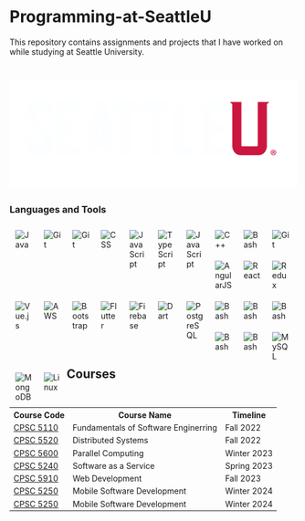 # Programming-at-SeattleU
This repository contains assignments and projects that I have worked on while studying at Seattle University.
# ![WebApp](./seattleu.png)

### Languages and Tools

<img align="left" alt="Java" width="30px" style="padding:10px;" src="https://cdn.jsdelivr.net/gh/devicons/devicon/icons/java/java-original.svg"/>
<img align="left" alt="Git" width="30px" style="padding:10px;" src="https://cdn.jsdelivr.net/gh/devicons/devicon/icons/csharp/csharp-original.svg" />
<img align="left" alt="Git" width="30px" style="padding:10px;" src="https://cdn.jsdelivr.net/gh/devicons/devicon/icons/html5/html5-original.svg" />
<img align="left" alt="CSS" width="30px" style="padding:10px;" src="https://cdn.jsdelivr.net/gh/devicons/devicon/icons/css3/css3-original.svg" />
<img align="left" alt="JavaScript" width="30px" style="padding:10px;" src="https://cdn.jsdelivr.net/gh/devicons/devicon/icons/javascript/javascript-original.svg" />
<img align="left" alt="TypeScript" width="30px" style="padding:10px;" src="https://cdn.jsdelivr.net/gh/devicons/devicon/icons/typescript/typescript-original.svg" />
<img align="left" alt="JavaScript" width="30px" style="padding:10px;" src="https://cdn.jsdelivr.net/gh/devicons/devicon/icons/python/python-original.svg" />
<img align="left" alt="C++" width="30px" style="padding:10px;" src="https://cdn.jsdelivr.net/gh/devicons/devicon/icons/cplusplus/cplusplus-original.svg" />
<img align="left" alt="Bash" width="30px" style="padding:10px;" src="https://cdn.jsdelivr.net/gh/devicons/devicon/icons/bash/bash-original.svg" />
<img align="left" alt="Git" width="30px" style="padding:10px;" src="https://cdn.jsdelivr.net/gh/devicons/devicon/icons/git/git-original.svg" />
<img align="left" alt="AngularJS" width="30px" style="padding:10px;" src="https://cdn.jsdelivr.net/gh/devicons/devicon/icons/angularjs/angularjs-original.svg" />
<img align="left" alt="React" width="30px" style="padding:10px;" src="https://cdn.jsdelivr.net/gh/devicons/devicon/icons/react/react-original.svg" />
<img align="left" alt="Redux" width="30px" style="padding:10px;" src="https://cdn.jsdelivr.net/gh/devicons/devicon/icons/redux/redux-original.svg" />
<img align="left" alt="Vue.js" width="30px" style="padding:10px;" src="https://cdn.jsdelivr.net/gh/devicons/devicon/icons/vuejs/vuejs-original.svg" />
<img align="left" alt="AWS" width="30px" style="padding:10px;" src="https://cdn.jsdelivr.net/gh/devicons/devicon/icons/amazonwebservices/amazonwebservices-original.svg" />
<img align="left" alt="Bootstrap" width="30px" style="padding:10px;" src="https://cdn.jsdelivr.net/gh/devicons/devicon/icons/bootstrap/bootstrap-original.svg" />
<img align="left" alt="Flutter" width="30px" style="padding:10px;" src="https://cdn.jsdelivr.net/gh/devicons/devicon/icons/flutter/flutter-original.svg" />
<img align="left" alt="Firebase" width="30px" style="padding:10px;" src="https://cdn.jsdelivr.net/gh/devicons/devicon/icons/firebase/firebase-plain.svg" />
<img align="left" alt="Dart" width="30px" style="padding:10px;" src="https://cdn.jsdelivr.net/gh/devicons/devicon/icons/dart/dart-original.svg" />
<img align="left" alt="PostgreSQL" width="30px" style="padding:10px;" src="https://cdn.jsdelivr.net/gh/devicons/devicon/icons/postgresql/postgresql-original.svg" />
<img align="left" alt="Bash" width="30px" style="padding:10px;" src="https://cdn.jsdelivr.net/gh/devicons/devicon/icons/vscode/vscode-original.svg" />
<img align="left" alt="Bash" width="30px" style="padding:10px;" src="https://cdn.jsdelivr.net/gh/devicons/devicon/icons/visualstudio/visualstudio-plain.svg" />
<img align="left" alt="Bash" width="30px" style="padding:10px;" src="https://cdn.jsdelivr.net/gh/devicons/devicon/icons/azure/azure-original.svg" />
<img align="left" alt="Bash" width="30px" style="padding:10px;" src="https://cdn.jsdelivr.net/gh/devicons/devicon/icons/pycharm/pycharm-original.svg" />
<img align="left" alt="Bash" width="30px" style="padding:10px;" src="https://cdn.jsdelivr.net/gh/devicons/devicon/icons/bootstrap/bootstrap-original.svg" />
<img align="left" alt="MySQL" width="30px" style="padding:10px;" src="https://cdn.jsdelivr.net/gh/devicons/devicon/icons/mysql/mysql-original.svg" />
<img align="left" alt="MongoDB" width="30px" style="padding:10px;" src="https://cdn.jsdelivr.net/gh/devicons/devicon/icons/mongodb/mongodb-original.svg" />
<img align="left" alt="Linux" width="30px" style="padding:10px;" src="https://cdn.jsdelivr.net/gh/devicons/devicon/icons/linux/linux-original.svg" />
<br />
<br />
<br />

## Courses
<table align="center">
  <tr>
    <th>Course Code</th>
    <th>Course Name</th>
    <th>Timeline</th>
  </tr>
  <tr>
    <td><a href="./CPSC-5110 Fundamentals of Software Enginerring">CPSC 5110</a></td>
    <td>Fundamentals of Software Enginerring</td>
    <td>Fall 2022</td>
  </tr>
  <tr>
    <td><a href="./CPSC-5520 Distributed Systems">CPSC 5520</a></td>
    <td>Distributed Systems</td>
    <td>Fall 2022</td>
  </tr>
  <tr>
    <td><a href="./CPSC-5600 Parallel Computing">CPSC 5600</a></td>
    <td>Parallel Computing</td>
    <td>Winter 2023</td>
  </tr>
  <tr>
    <td><a href="./CPSC-5240 Software as a Service">CPSC 5240</a></td>
    <td>Software as a Service</td>
    <td>Spring 2023</td>
  </tr>
  <tr>
    <td><a href="./CPSC-5910 Web Development">CPSC 5910</a></td>
    <td>Web Development</td>
    <td>Fall 2023</td>
  </tr>
  <tr>
    <td><a href="./CPSC-5250 Mobile Software Development">CPSC 5250</a></td>
    <td>Mobile Software Development</td>
    <td>Winter 2024</td>
  </tr>
  <tr>
    <td><a href="./CPSC-5200 Software Architecture and Design">CPSC 5250</a></td>
    <td>Mobile Software Development</td>
    <td>Winter 2024</td>
  </tr>
</table>

#
